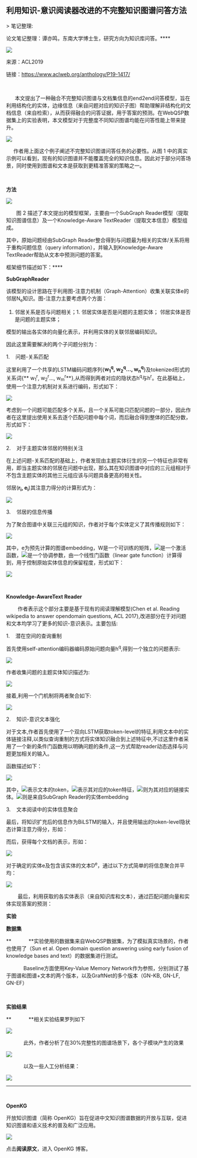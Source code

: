 
## 利用知识-意识阅读器改进的不完整知识图谱问答方法

&gt; 笔记整理: 

论文笔记整理：谭亦鸣，东南大学博士生，研究方向为知识库问答。****



![](img/利用知识-意识阅读器改进的不完整知识图谱问答方法.md_1.png)

来源：ACL2019

链接：https://www.aclweb.org/anthology/P19-1417/

 

      本文提出了一种融合不完整知识图谱与文档集信息的end2end问答模型，旨在利用结构化的实体，边缘信息（来自问题对应的知识子图）帮助理解非结构化的文档信息（来自检索），从而获得融合的问答证据，用于答案的预测。在WebQSP数据集上的实验表明，本文模型对于完整度不同知识图谱均能在问答性能上带来提升。

![](img/利用知识-意识阅读器改进的不完整知识图谱问答方法.md_2.png)

     作者用上面这个例子阐述不完整知识图谱问答任务的必要性。从图 1 中的真实示例可以看到，现有的知识图谱并不能覆盖完全的知识信息。因此对于部分问答场景，同时使用到图谱和文本是获取到更精准答案的策略之一。

 

**方法**

![](img/利用知识-意识阅读器改进的不完整知识图谱问答方法.md_3.png)

       图 2 描述了本文提出的模型框架，主要由一个SubGraph Reader模型（提取知识图谱信息）及一个Knowledge-Aware TextReader（提取文本信息）模型组成。

其中，原始问题经由SubGraph Reader整合得到与问题最为相关的实体/关系将用于重构问题信息（query information），并输入到Knowledge-Aware TextReader帮助从文本中预测问题的答案。

框架细节描述如下：****

**SubGraphReader**

该模型的设计思路在于利用图-注意力机制（Graph-Attention）收集关联实体e的邻居N<sub>e</sub>知识。图-注意力主要考虑两个方面：
1. 邻居关系是否与问题相关；1. 邻居实体是否是问题的主题实体；
邻居实体是否是问题的主题实体；

模型的输出各实体的向量化表示，并利用实体的关联邻居编码知识。

因此这里需要解决的两个子问题分别为：

1.    问题-关系匹配

这里利用了一个共享的LSTM编码问题序列{**w<sub>1</sub><sup>q</sup>, w<sub>2</sub><sup>q</sup>…, w<sub>n</sub><sup>q</sup>**}及tokenized形式的关系词{** w<sub>1</sub><sup>r</sup>, w<sub>2</sub><sup>r</sup>…, w<sub>m</sub><sup>r</sup>**},从而得到两者对应的隐状态h<sup>q</sup>与h<sup>r</sup>。在此基础上，使用一个注意力机制对关系进行编码，形式如下：

![](img/利用知识-意识阅读器改进的不完整知识图谱问答方法.md_4.png)

考虑到一个问题可能匹配多个关系，且一个关系可能只匹配问题的一部分，因此作者在这里提出使用关系去逐个匹配问题中每个词，而后融合得到整体的匹配分数，形式如下：

![](img/利用知识-意识阅读器改进的不完整知识图谱问答方法.md_5.png)



2.    对于主题实体邻居的特别关注

在上述问题-关系匹配的基础上，作者发现由主题实体衍生的另一个特征也非常有用，即当主题实体的邻居在问题中出现，那么其在知识图谱中对应的三元组相对于不包含主题实体的其他三元组应该与问题具备更高的相关性。

邻居(**r<sub>i</sub>, e<sub>i</sub>**)其注意力得分的计算形式为：

![](img/利用知识-意识阅读器改进的不完整知识图谱问答方法.md_6.png)



3.    邻居的信息传播

为了聚合图谱中关联三元组的知识，作者对于每个实体定义了其传播规则如下：

![](img/利用知识-意识阅读器改进的不完整知识图谱问答方法.md_7.png)

其中，e为预先计算的图谱embedding，W是一个可训练的矩阵，![](img/利用知识-意识阅读器改进的不完整知识图谱问答方法.md_8.png)是一个激活函数，![](img/利用知识-意识阅读器改进的不完整知识图谱问答方法.md_9.png)是一个协调参数，由一个线性门函数（linear gate function）计算得到，用于控制原始实体信息的保留程度，形式如下：

![](img/利用知识-意识阅读器改进的不完整知识图谱问答方法.md_10.png)



 

**Knowledge-AwareText Reader**

        作者表示这个部分主要是基于现有的阅读理解模型(Chen et al. Reading wikipedia to answer opendomain questions, ACL 2017),改进部分在于对问题和文本均学习了更多的知识-意识表示。主要包括:

1.    潜在空间的查询重制

首先使用self-attention编码器编码原始问题向量h<sup>q</sup>,得到一个独立的问题表示:

![](img/利用知识-意识阅读器改进的不完整知识图谱问答方法.md_11.png)

作者收集问题的主题实体知识描述为:

![](img/利用知识-意识阅读器改进的不完整知识图谱问答方法.md_12.png)

接着,利用一个门机制将两者聚合如下:

![](img/利用知识-意识阅读器改进的不完整知识图谱问答方法.md_13.png)



2.    知识-意识文本强化

对于文本,作者首先使用了一个双向LSTM获取token-level的特征,利用文本中的实体链接注释,以类似查询重制的方式将实体知识融合到上述特征中,不过这里作者采用了一个新的条件门函数用以明确问题的条件,这一方式帮助reader动态选择与问题更加相关的输入。

函数描述如下：

![](img/利用知识-意识阅读器改进的不完整知识图谱问答方法.md_14.png)

其中，![](img/利用知识-意识阅读器改进的不完整知识图谱问答方法.md_15.png)表示文本的token，![](img/利用知识-意识阅读器改进的不完整知识图谱问答方法.md_16.png)表示其对应的token特征，![](img/利用知识-意识阅读器改进的不完整知识图谱问答方法.md_17.png)则为其对应的链接实体。![](img/利用知识-意识阅读器改进的不完整知识图谱问答方法.md_18.png)则是来自SubGraph Reader的实体embedding

3.    文本阅读中的实体信息聚合

最后，将知识扩充后的信息作为BiLSTM的输入，并且使用输出的token-level隐状态计算注意力得分，形如：



而后，获得每个文档的表示，形如：

![](img/利用知识-意识阅读器改进的不完整知识图谱问答方法.md_19.png)

对于确定的实体e及包含该实体的文本D<sup>e</sup>，通过以下方式简单的将信息聚合并平均：

![](img/利用知识-意识阅读器改进的不完整知识图谱问答方法.md_20.png)

        最后，利用获取的各实体表示（来自知识库和文本），通过匹配问题向量和实体实现答案的预测：



**实验**

**数据集**

**            **实验使用的数据集来自WebQSP数据集，为了模拟真实场景的，作者也使用了（Sun et al. Open domain question answering using early fusion of knowledge bases and text）的数据集进行测试。

            Baseline方面使用Key-Value Memory Network作为参照，分别测试了基于图谱和图谱+文本的两个版本，以及GraftNet的多个版本（GN-KB, GN-LF, GN-EF）

 

**实验结果**

**            **相关实验结果罗列如下

![](img/利用知识-意识阅读器改进的不完整知识图谱问答方法.md_21.png)

            此外，作者分析了在30%完整性的图谱场景下，各个子模块产生的效果

![](img/利用知识-意识阅读器改进的不完整知识图谱问答方法.md_22.png)

            以及一些人工分析结果：

![](img/利用知识-意识阅读器改进的不完整知识图谱问答方法.md_23.png)



****

 



**OpenKG**



开放知识图谱（简称 OpenKG）旨在促进中文知识图谱数据的开放与互联，促进知识图谱和语义技术的普及和广泛应用。

![](img/利用知识-意识阅读器改进的不完整知识图谱问答方法.md_24.jpeg)

点击**阅读原文**，进入 OpenKG 博客。
